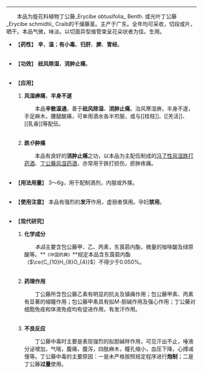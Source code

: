 ---
&emsp;&emsp;本品为旋花科植物丁公藤_Erycibe obtusifolia_ Benth. 或光叶丁公藤_Erycibe schmidtii_ Craib的干燥藤茎。主产于广东。全年均可采收，切段或片，晒干。本品气微，味淡。以切面异型维管束呈花朵状者为佳。生用。

- 【**药性**】
	**辛**，**温**；**有小毒**。**归肝**、**脾**、**胃经**。<br></br>

- 【**功效**】
	**祛风除湿**，**消肿止痛**。<br></br>

- 【**应用**】
	1. **风湿痹痛**，**半身不遂**
		
		&emsp;&emsp;本品**辛散温通**，善于**祛风除湿**<dfn>、</dfn>**消肿止痛**。治风寒湿痹，半身不遂，手足麻木，腰腿酸痛，可单用酒水各半煎服，或与[[桂枝]]、[[羌活]]、[[乳香]]等配伍。<br></br>
	
	2. **跌<dfn>仆</dfn>肿痛**
		
		&emsp;&emsp;本品有良好的**消肿止痛**之功，以本品为主配伍制成的<ins>冯了性风湿跌打药酒</ins>、<ins>丁公藤风湿药酒</ins>，亦常用于跌打损伤，瘀肿疼痛。<br></br>

- 【**用法用量**】
	3～6g，用于配制酒剂，内服或外搽。<br></br>

- 【**使用注意**】
	本品有强烈的**发汗**作用，虚弱者慎用。孕妇**禁用**。<br></br>

- 【**现代研究**】
	1. **化学成分**
		
		&emsp;&emsp;<dfn>本品</dfn>主要含包公藤甲、乙、丙素，东莨菪内酯，微量的咖啡酸及绿原酸等。**`《中国药典》`**规定本品含东莨菪内酯（$\ce{C_{10}H_{8}O_{4}}$）不得少于0.050%。<br></br>
	
	2. **药理作用**
		
		&emsp;&emsp;丁公藤所含包公藤乙素有明显的抗炎及镇痛作用；包公藤甲素、丙素有显著的缩瞳作用；包公藤甲素具有拟$M$-胆碱作用及强心作用；丁公藤对细胞免疫和体液免疫均有促进作用，有发汗作用。<br></br>
	
	3. **不良反应**
		
		&emsp;&emsp;丁公藤中毒时主要是表现强烈的拟胆碱样作用，可见汗出不止，唾液分泌增加，气喘，腹痛，腹泻，四肢麻木，瞳孔缩小，血压下降，心搏减慢等。丁公藤中毒的主要原因：一是未严格按照规定程序进行**炮制**；二是丁公藤**过量**使用。